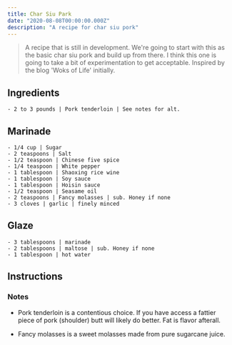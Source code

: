 ```yaml
---
title: Char Siu Park
date: "2020-08-08T00:00:00.000Z"
description: "A recipe for char siu pork"
---
```


> A recipe that is still in development. We're going to start with 
this as the basic char siu pork and build up from there. I think this one is going to take a bit of experimentation to get acceptable. Inspired by the blog 'Woks of Life' initially. 

## Ingredients 

    - 2 to 3 pounds | Pork tenderloin | See notes for alt.
## Marinade

    - 1/4 cup | Sugar
    - 2 teaspoons | Salt
    - 1/2 teaspoon | Chinese five spice
    - 1/4 teaspoon | White pepper
    - 1 tablespoon | Shaoxing rice wine
    - 1 tablespoon | Soy sauce
    - 1 tablespoon | Hoisin sauce
    - 1/2 teaspoon | Seasame oil
    - 2 teaspoons | Fancy molasses | sub. Honey if none
    - 3 cloves | garlic | finely minced
    
## Glaze
    - 3 tablespoons | marinade
    - 2 tablespoons | maltose | sub. Honey if none
    - 1 tablespoon | hot water

## Instructions

### Notes

* Pork tenderloin is a contentious choice. If you have access a fattier piece of pork (shoulder) butt will likely do better. Fat is flavor afterall. 

* Fancy molasses is a sweet molasses made from pure sugarcane juice. 